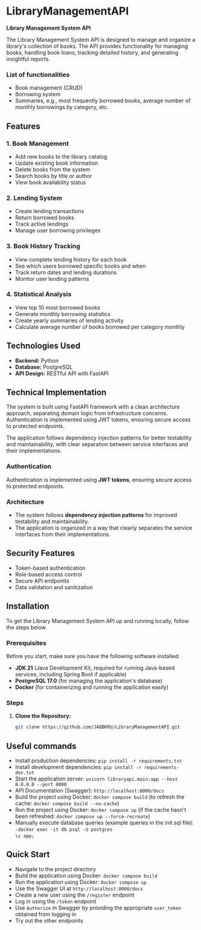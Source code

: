 # LibraryManagementAPI

**Library Management System API**

The Library Management System API is designed to manage and organize a library's collection of books. The API provides functionality for managing books, handling book loans, tracking detailed history, and generating insightful reports.

### List of functionalities
- Book management (CRUD)
- Borrowing system
- Summaries, e.g., most frequently borrowed books, average number of monthly borrowings by category, etc.

## Features

### 1. Book Management
- Add new books to the library catalog
- Update existing book information
- Delete books from the system
- Search books by title or author
- View book availability status

### 2. Lending System
- Create lending transactions
- Return borrowed books
- Track active lendings
- Manage user borrowing privileges

### 3. Book History Tracking
- View complete lending history for each book
- See which users borrowed specific books and when
- Track return dates and lending durations
- Monitor user lending patterns

### 4. Statistical Analysis
- View top 10 most borrowed books
- Generate monthly borrowing statistics
- Create yearly summaries of lending activity
- Calculate average number of books borrowed per category monthly

## Technologies Used

- **Backend:** Python
- **Database:** PostgreSQL
- **API Design:** RESTful API with FastAPI

## Technical Implementation

The system is built using FastAPI framework with a clean architecture approach, separating domain logic from infrastructure concerns. Authentication is implemented using JWT tokens, ensuring secure access to protected endpoints.

The application follows dependency injection patterns for better testability and maintainability, with clear separation between service interfaces and their implementations.

### Authentication
Authentication is implemented using **JWT tokens**, ensuring secure access to protected endpoints. 

### Architecture
- The system follows **dependency injection patterns** for improved testability and maintainability.
- The application is organized in a way that clearly separates the service interfaces from their implementations.

## Security Features

- Token-based authentication
- Role-based access control
- Secure API endpoints
- Data validation and sanitization

## Installation

To get the Library Management System API up and running locally, follow the steps below.

### Prerequisites
Before you start, make sure you have the following software installed:

- **JDK 21** (Java Development Kit, required for running Java-based services, including Spring Boot if applicable)
- **PostgreSQL 17.0** (for managing the application's database)
- **Docker** (for containerizing and running the application easily)

### Steps

1. **Clone the Repository:**
   ```bash
   git clone https://github.com/JAQBKRU/LibraryManagementAPI.git
   ```

## Useful commands
- Install production dependencies: `pip install -r requirements.txt`  
- Install development dependencies: `pip install -r requirements-dev.txt`  
- Start the application server: `uvicorn libraryapi.main:app --host 0.0.0.0 --port 8000`  
- API Documentation (Swagger): `http://localhost:8000/docs`  
- Build the project using Docker: `docker compose build` (to refresh the cache: `docker compose build --no-cache`)  
- Run the project using Docker: `docker compose up` (if the cache hasn't been refreshed: `docker compose up --force-recreate`)  
- Manually execute database queries (example queries in the init.sql file):  
  `-docker exec -it db psql -U postgres`  
  `\c app;`

## Quick Start
- Navigate to the project directory  
- Build the application using Docker: `docker compose build`  
- Run the application using Docker: `docker compose up`  
- Use the Swagger UI at `http://localhost:8000/docs`  
- Create a new user using the `/register` endpoint  
- Log in using the `/token` endpoint  
- Use `Authorize` in Swagger by providing the appropriate `user_token` obtained from logging in  
- Try out the other endpoints
